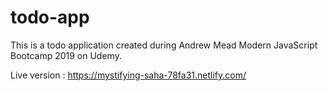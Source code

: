 # todo-app
This is a todo application created during Andrew Mead Modern JavaScript Bootcamp 2019 on Udemy.

Live version : https://mystifying-saha-78fa31.netlify.com/
